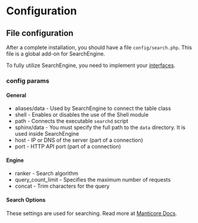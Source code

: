 # Configuration

## File configuration

After a complete installation, you should have a file `config/search.php`.
This file is a global add-on for SearchEngine.

To fully utilize SearchEngine, you need to implement your [interfaces](https://manual.manticoresearch.com/).

### config params

#### General

* aliases/data - Used by SearchEngine to connect the table class
* shell - Enables or disables the use of the Shell module
* path - Connects the executable `searchd` script
* sphinx/data - You must specify the full path to the `data` directory. It is used inside SearchEngine
* host - IP or DNS of the server (part of a connection)
* port - HTTP API port (part of a connection)

#### Engine
* ranker - Search algorithm
* query_count_limit - Specifies the maximum number of requests
* concat - Trim characters for the query

#### Search Options
These settings are used for searching. Read more at [Manticore Docs](https://manual.manticoresearch.com/Introduction).